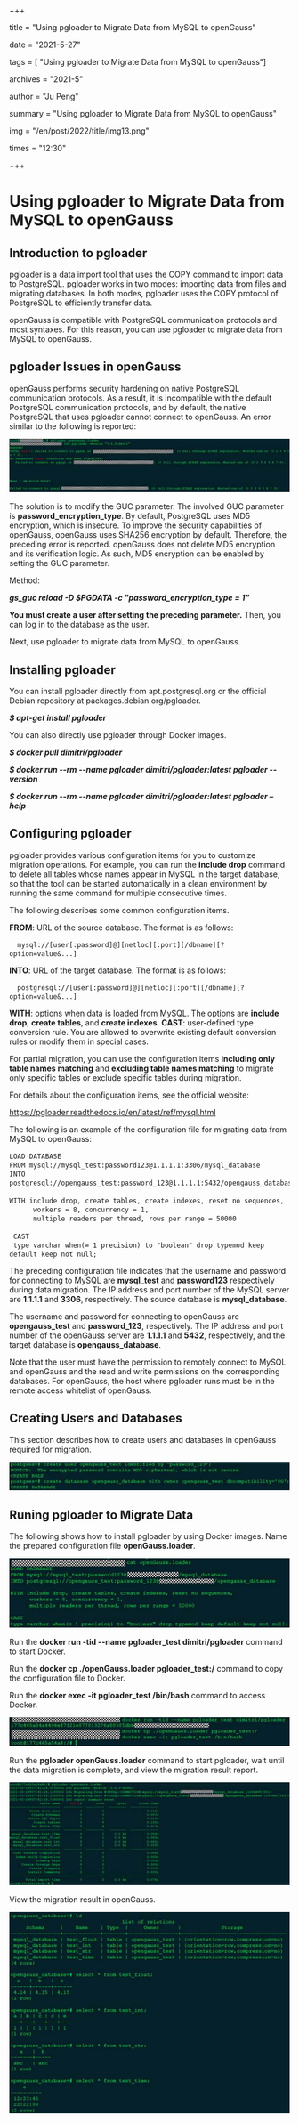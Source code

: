 +++

title = "Using pgloader to Migrate Data from MySQL to openGauss"

date = "2021-5-27"

tags = [ "Using pgloader to Migrate Data from MySQL to openGauss"]

archives = "2021-5"

author = "Ju Peng"

summary = "Using pgloader to Migrate Data from MySQL to openGauss"

img = "/en/post/2022/title/img13.png"

times = "12:30"

+++

# Using pgloader to Migrate Data from MySQL to openGauss<a name="ZH-CN_TOPIC_0000001206466688"></a>

## Introduction to pgloader<a name="section15861328194115"></a>

pgloader is a data import tool that uses the COPY command to import data to PostgreSQL. pgloader works in two modes: importing data from files and migrating databases. In both modes, pgloader uses the COPY protocol of PostgreSQL to efficiently transfer data.

openGauss is compatible with PostgreSQL communication protocols and most syntaxes. For this reason, you can use pgloader to migrate data from MySQL to openGauss.

## pgloader Issues in openGauss<a name="section178632028164113"></a>

openGauss performs security hardening on native PostgreSQL communication protocols. As a result, it is incompatible with the default PostgreSQL communication protocols, and by default, the native PostgreSQL that uses pgloader cannot connect to openGauss. An error similar to the following is reported:

![](figures/zh-cn_image_0000001252128947.jpg)

The solution is to modify the GUC parameter. The involved GUC parameter is  **password\_encryption\_type**. By default, PostgreSQL uses MD5 encryption, which is insecure. To improve the security capabilities of openGauss, openGauss uses SHA256 encryption by default. Therefore, the preceding error is reported. openGauss does not delete MD5 encryption and its verification logic. As such, MD5 encryption can be enabled by setting the GUC parameter.

Method:

**_gs\_guc reload -D $PGDATA -c "password\_encryption\_type = 1"_**

**You must create a user after setting the preceding parameter.**  Then, you can log in to the database as the user.

Next, use pgloader to migrate data from MySQL to openGauss.

## Installing pgloader<a name="section3864142814416"></a>

You can install pgloader directly from apt.postgresql.org or the official Debian repository at packages.debian.org/pgloader.

**_$ apt-get install pgloader_**

You can also directly use pgloader through Docker images.

**_$ docker pull dimitri/pgloader_**

**_$ docker run --rm --name pgloader dimitri/pgloader:latest pgloader --version_**

**_$ docker run --rm --name pgloader dimitri/pgloader:latest pgloader –help_**

## Configuring pgloader<a name="section586513284417"></a>

pgloader provides various configuration items for you to customize migration operations. For example, you can run the  **include drop**  command to delete all tables whose names appear in MySQL in the target database, so that the tool can be started automatically in a clean environment by running the same command for multiple consecutive times.

The following describes some common configuration items.

**FROM**: URL of the source database. The format is as follows:

```
  mysql://[user[:password]@][netloc][:port][/dbname][?option=value&...]
```

**INTO**: URL of the target database. The format is as follows:

```
  postgresql://[user[:password]@][netloc][:port][/dbname][?option=value&...]
```

**WITH**: options when data is loaded from MySQL. The options are  **include drop**,  **create tables**, and  **create indexes**.  **CAST**: user-defined type conversion rule. You are allowed to overwrite existing default conversion rules or modify them in special cases.

For partial migration, you can use the configuration items  **including only table names matching**  and  **excluding table names matching**  to migrate only specific tables or exclude specific tables during migration.

For details about the configuration items, see the official website:

https://pgloader.readthedocs.io/en/latest/ref/mysql.html

The following is an example of the configuration file for migrating data from MySQL to openGauss:

```
LOAD DATABASE
FROM mysql://mysql_test:password123@1.1.1.1:3306/mysql_database
INTO postgresql://opengauss_test:password_123@1.1.1.1:5432/opengauss_database
 
WITH include drop, create tables, create indexes, reset no sequences,
      workers = 8, concurrency = 1,
      multiple readers per thread, rows per range = 50000
 
 CAST
 type varchar when(= 1 precision) to "boolean" drop typemod keep default keep not null;
```

The preceding configuration file indicates that the username and password for connecting to MySQL are  **mysql\_test**  and  **password123**  respectively during data migration. The IP address and port number of the MySQL server are  **1.1.1.1**  and  **3306**, respectively. The source database is  **mysql\_database**.

The username and password for connecting to openGauss are  **opengauss\_test**  and  **password\_123**, respectively. The IP address and port number of the openGauss server are  **1.1.1.1**  and  **5432**, respectively, and the target database is  **opengauss\_database**.

Note that the user must have the permission to remotely connect to MySQL and openGauss and the read and write permissions on the corresponding databases. For openGauss, the host where pgloader runs must be in the remote access whitelist of openGauss.

## Creating Users and Databases<a name="section1987618287413"></a>

This section describes how to create users and databases in openGauss required for migration.

![](figures/zh-cn_image_0000001251848955.jpg)

## Runing pgloader to Migrate Data<a name="section188779282414"></a>

The following shows how to install pgloader by using Docker images. Name the prepared configuration file  **openGauss.loader**.

![](figures/zh-cn_image_0000001251848959.jpg)

Run the  **docker run -tid --name pgloader\_test dimitri/pgloader**  command to start Docker.

Run the  **docker cp ./openGauss.loader pgloader\_test:/**  command to copy the configuration file to Docker.

Run the  **docker exec -it pgloader\_test /bin/bash**  command to access Docker.

![](figures/zh-cn_image_0000001252248915.jpg)

Run the  **pgloader openGauss.loader**  command to start pgloader, wait until the data migration is complete, and view the migration result report.

![](figures/zh-cn_image_0000001252008911.jpg)

View the migration result in openGauss.

![](figures/zh-cn_image_0000001206968992.jpg)

